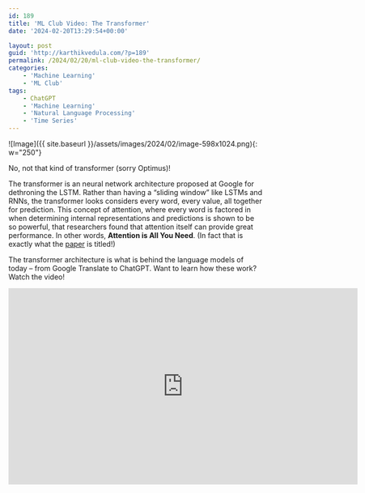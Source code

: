 ```yaml
---
id: 189
title: 'ML Club Video: The Transformer'
date: '2024-02-20T13:29:54+00:00'

layout: post
guid: 'http://karthikvedula.com/?p=189'
permalink: /2024/02/20/ml-club-video-the-transformer/
categories:
    - 'Machine Learning'
    - 'ML Club'
tags:
    - ChatGPT
    - 'Machine Learning'
    - 'Natural Language Processing'
    - 'Time Series'
---
```


![Image]({{ site.baseurl }}/assets/images/2024/02/image-598x1024.png){: w="250"}

No, not that kind of transformer (sorry Optimus)!

The transformer is an neural network architecture proposed at Google for dethroning the LSTM. Rather than having a “sliding window” like LSTMs and RNNs, the transformer looks considers every word, every value, all together for prediction. This concept of attention, where every word is factored in when determining internal representations and predictions is shown to be so powerful, that researchers found that attention itself can provide great performance. In other words, **Attention is All You Need**. (In fact that is exactly what the [paper](https://arxiv.org/pdf/1706.03762.pdf) is titled!)

The transformer architecture is what is behind the language models of today – from Google Translate to ChatGPT. Want to learn how these work? Watch the video!

<iframe allow="accelerometer; autoplay; clipboard-write; encrypted-media; gyroscope; picture-in-picture; web-share" allowfullscreen="" frameborder="0" height="388" loading="lazy" referrerpolicy="strict-origin-when-cross-origin" src="https://www.youtube.com/embed/PC1PDz9mYU0?feature=oembed" title="ML Club Video: Transformers" width="690"></iframe>
